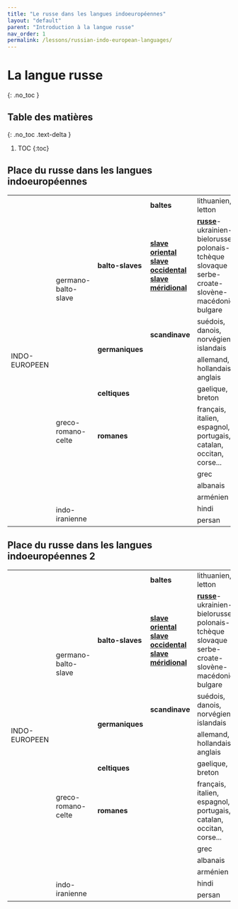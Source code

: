```yaml
---
title: "Le russe dans les langues indoeuropéennes"
layout: "default"
parent: "Introduction à la langue russe"
nav_order: 1
permalink: /lessons/russian-indo-european-languages/
---
```


# La langue russe
{: .no_toc }

## Table des matières
{: .no_toc .text-delta }

1. TOC
{:toc}

## Place du russe dans les langues indoeuropéennes

<table>
    <tbody>
        <tr>
            <td rowspan="12">INDO-EUROPEEN</td>
            <td rowspan="4">germano-balto-slave</td>
            <td>&nbsp;</td>
            <td><strong>baltes</strong></td>
            <td>lithuanien, letton</td>
        </tr>
        <tr>
            <td><strong>balto-slaves</strong></td>
            <td>
                <a href="russian-slavic-languages.html#oriental"><strong>slave oriental</strong></a><br>
                <a href="russian-slavic-languages.html#occidental"><strong>slave occidental</strong></a><br>
                <a href="russian-slavic-languages.html#méridional"><strong>slave méridional</strong></a>
            </td>
            <td>
                <a href="russian-slavic-languages.html#russe"><strong>russe</strong></a>-ukrainien-bielorusse<br>
                polonais-tchèque slovaque<br>
                serbe-croate-slovène-macédonien bulgare
            </td>
        </tr>
        <tr>
            <td rowspan="2"><strong>germaniques</strong></td>
            <td><strong>scandinave</strong></td>
            <td>suédois, danois, norvégien, islandais</td>
        </tr>
        <tr>
            <td>&nbsp;</td>
            <td>allemand, hollandais, anglais</td>
        </tr>
        <tr>
            <td rowspan="3">greco-romano-celte</td>
            <td><strong>celtiques</strong></td>
            <td>&nbsp;</td>
            <td>gaelique, breton</td>
        </tr>
        <tr>
            <td><strong>romanes</strong></td>
            <td>&nbsp;</td>
            <td>français, italien, espagnol, portugais, catalan, occitan, corse...</td>
        </tr>
        <tr>
            <td>&nbsp;</td>
            <td>&nbsp;</td>
            <td>grec</td>
        </tr>
        <tr>
            <td>&nbsp;</td>
            <td>&nbsp;</td>
            <td>&nbsp;</td>
            <td>albanais</td>
        </tr>
        <tr>
            <td>&nbsp;</td>
            <td>&nbsp;</td>
            <td>&nbsp;</td>
            <td>arménien</td>
        </tr>
        <tr>
            <td rowspan="2">indo-iranienne</td>
            <td>&nbsp;</td>
            <td>&nbsp;</td>
            <td>hindi</td>
        </tr>
        <tr>
            <td>&nbsp;</td>
            <td>&nbsp;</td>
            <td>persan</td>
        </tr>
    </tbody>
</table>

## Place du russe dans les langues indoeuropéennes 2

<table>
    <tbody>
        <tr>
            <td rowspan="12">INDO-EUROPEEN</td>
            <td rowspan="4">germano-balto-slave</td>
            <td>&nbsp;</td>
            <td><strong>baltes</strong></td>
            <td>lithuanien, letton</td>
        </tr>
        <tr>
            <td><strong>balto-slaves</strong></td>
            <td>
                <a href="russian-slavic-languages.html#oriental"><strong>slave oriental</strong></a><br>
                <a href="russian-slavic-languages.html#occidental"><strong>slave occidental</strong></a><br>
                <a href="russian-slavic-languages.html#méridional"><strong>slave méridional</strong></a>
            </td>
            <td>
                <a href="russian-slavic-languages.html#russe"><strong>russe</strong></a>-ukrainien-bielorusse<br>
                polonais-tchèque slovaque<br>
                serbe-croate-slovène-macédonien bulgare
            </td>
        </tr>
        <tr>
            <td rowspan="2"><strong>germaniques</strong></td>
            <td><strong>scandinave</strong></td>
            <td>suédois, danois, norvégien, islandais</td>
        </tr>
        <tr>
            <td>&nbsp;</td>
            <td>allemand, hollandais, anglais</td>
        </tr>
        <tr>
            <td rowspan="3">greco-romano-celte</td>
            <td><strong>celtiques</strong></td>
            <td>&nbsp;</td>
            <td>gaelique, breton</td>
        </tr>
        <tr>
            <td><strong>romanes</strong></td>
            <td>&nbsp;</td>
            <td>français, italien, espagnol, portugais, catalan, occitan, corse...</td>
        </tr>
        <tr>
            <td>&nbsp;</td>
            <td>&nbsp;</td>
            <td>grec</td>
        </tr>
        <tr>
            <td>&nbsp;</td>
            <td>&nbsp;</td>
            <td>&nbsp;</td>
            <td>albanais</td>
        </tr>
        <tr>
            <td>&nbsp;</td>
            <td>&nbsp;</td>
            <td>&nbsp;</td>
            <td>arménien</td>
        </tr>
        <tr>
            <td rowspan="2">indo-iranienne</td>
            <td>&nbsp;</td>
            <td>&nbsp;</td>
            <td>hindi</td>
        </tr>
        <tr>
            <td>&nbsp;</td>
            <td>&nbsp;</td>
            <td>persan</td>
        </tr>
    </tbody>
</table>
